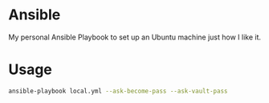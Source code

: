 # Ansible

My personal Ansible Playbook to set up an Ubuntu machine just how I like it.


# Usage

```bash
ansible-playbook local.yml --ask-become-pass --ask-vault-pass
```
